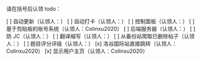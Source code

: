 请在括号后认领 todo：

[ ] 自动更新（认领人：）
[ ] 自动打卡（认领人：）
[ ] 控制面板（认领人：）
[ ] 基于剪贴板的账号系统（认领人：Colinxu2020）
[ ] 后端服务器（认领人：）
[ ] 防 JC（认领人：）
[ ] 翻译缩写（认领人：）
[ ] 从备份站爬取已删除帖子（认领人：）
[ ] 题目评分评级（认领人：）
[x] 洛谷国际站直接跳转（认领人：Colinxu2020）
[x] 显示用户主页（认领人：Colinxu2020）